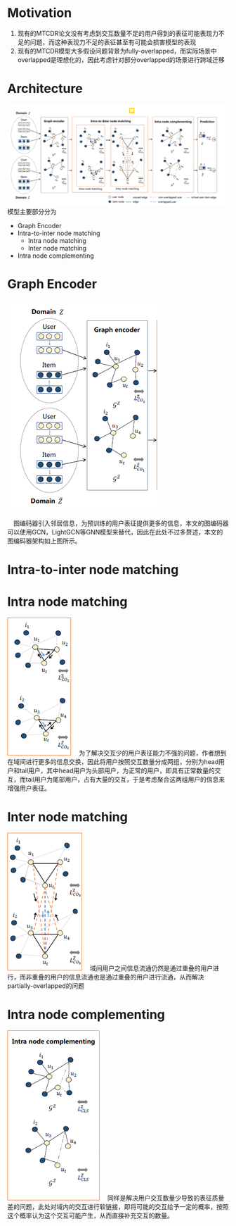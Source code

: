 # Motivation
1. 现有的MTCDR论文没有考虑到交互数量不足的用户得到的表征可能表现力不足的问题，而这种表现力不足的表征甚至有可能会损害模型的表现
2. 现有的MTCDR模型大多假设问题背景为fully-overlapped，而实际场景中overlapped是理想化的，因此考虑针对部分overlapped的场景进行跨域迁移

# Architecture
![overall.png](overall.png)
模型主要部分分为
- Graph Encoder
- Intra-to-inter node matching
    - Intra node matching
    - Inter node matching
- Intra node complementing

# Graph Encoder

![graph encoder.png](graph_encoder.png)

&emsp;图编码器引入邻居信息，为预训练的用户表征提供更多的信息，本文的图编码器可以使用GCN，LightGCN等GNN模型来替代，因此在此处不过多赘述，本文的图编码器架构如上图所示。

# Intra-to-inter node matching
# Intra node matching
![intra.png](intra.png)
&emsp;为了解决交互少的用户表征能力不强的问题，作者想到在域间进行更多的信息交换，因此将用户按照交互数量分成两组，分别为head用户和tail用户，其中head用户为头部用户，为正常的用户，即具有正常数量的交互，而tail用户为尾部用户，占有大量的交互，于是考虑聚合这两组用户的信息来增强用户表征。
# Inter node matching
![inter.png](inter.png)
&emsp;域间用户之间信息流通仍然是通过重叠的用户进行，而非重叠的用户的信息流通也是通过重叠的用户进行流通，从而解决partially-overlapped的问题

# Intra node complementing
![complement.png](complement.png)
&emsp;同样是解决用户交互数量少导致的表征质量差的问题，此处对域内的交互进行软链接，即将可能的交互给予一定的概率，按照这个概率认为这个交互可能产生，从而直接补充交互的数量。
